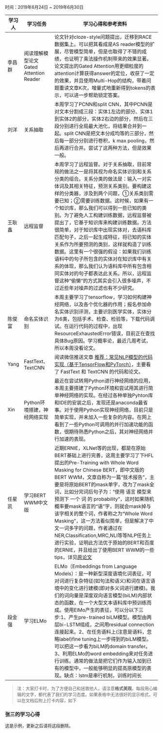 时间：2019年6月24日 ~ 2019年6月30日

学习人|学习任务|学习心得和参考资料
------ | ------ | ------ 
李昌群 | 阅读理解模型论文Gated Attention Reader | 论文针对cloze-style问题提出，迁移到RACE数据集上。可以把其看成是AS reader模型的扩展，尽管模型简单，但是也取得了不错的成绩，也证明了乘法操作机制带来的效果显著。论文提出的Gated Attention用更细粒度的attention计算获得answer的定位，收获了一定的效果，并且使用Multi-Hop的结构，带着问题重读文章K次，增量式地重新得到tokens的表示，可以进一步帮助锁定答案。
刘洋|关系抽取|本周学习了PCNN和split CNN，其中PCNN是对文本分割成三段：实体1左边的部分、实体1到实体2的部分，实体2右边的部分，然后在三段分别进行全局最大池化，将结果合并到一起。split CNN是把文本分成均等的三部分，然后每一部分分别进行卷积，k max pooling，然后再进行合并。尝试了这两种方法，但是效果一般。
 王耿鑫 | 远程监督 | 本周学习了远程监督。对于关系抽取，目前常规的做法之一是将其视为命名实体识别和关系分类的组合。关系分类的做法是：输入一对实体词及其相关特征，预测关系类别。要构建这样的分类器，涉及到两个问题，①关系类别需要已知；②需要训练数据。这时候，如果有一个知识库，那么我们可以得到一些已知的类别。为了避免人工构建训练数据，远程监督被提出了，它基于知识库来构建训练数据。方法很简单，对于知识库中出现实体对，去语料库匹配句子，之后一起生成特征，将已知的实体关系作为所要预测的类别，这样就构造了训练数据。这里有一个很强的假设：如果我们训练语料中的句子所包含的实体对在知识库中有关系的体现，那么我们认为语料库中所有包含相同实体对的句子都表达此关系。所以，远程监督这种“偷懒”的方式其实会引入很多噪声，不过近些年对噪声的过滤也有不少研究。
陈俊富|命名实体识别|本周主要学习了tensorflow，学习如何构建神经网络，以及各个优化器的作用；报名参加命名实体识别评测，主要识别医学实体，实体分为6类，包括手术、检查、检验等，下载代码调试。在运行代码的过程中，出现ResourceExhaustedError错误，目前正在查找具体Bug原因。学习概率论，最近几周考试，所以本周没看论文。
Yang|FastText、TextCNN|阅读微信推送文章 [推荐：常见NLP模型的代码实现（基于TensorFlow和PyTorch）](https://mp.weixin.qq.com/s/1QvOtO2-Me8bCivQ2Qk40Q)，主要看了 FastText 和 TextCNN 的代码和论文。
Xin|Python环境搭建，神经网络实现|最近在尝试转用Python进行神经网络的应用，本周主要搭建了Python环境和尝试用其进行简单神经网络的实现。在经过各种单独Pyhton库和IDE的安装之后，发现还是anaconda最省事。对于使用Python实现神经网络，目前只是简单实现，并未加入一些复杂的内容。在网上看到了一些Python可调用的并行加速功能的函数，很期待熟悉Python之后，其对神经网络并行加速的表现。
任星凯 | 学习BERT WWM中文版 | 近期ERNIE，XLNet等的出现，都是在原始BERT基础上进行完善，这周主要学习了下HFL提出的Pre-Training with Whole Word Masking for Chinese BERT，即中文版的BERT WWM，文章自称为一篇“技术报告”，主要是将原始BERT的mask单字，改为了mask全词，比如分完词后句子为：“使用 语言 模型来 预测下 一个 词 的 probability”，这时如果随机概率要mask语言的“语”字，则就会mask掉与该字相关的整个词，作者称之为“Whole Word Masking”，这一方法看似简单，但是解决了中文一词多字的问题，作者通过在NER,Classification,MRC,NLI等等NLP任务上进行实验，证明此方法优于原始的BERT和百度的ERNIE，并且给出了使用BERT WWM的一些tips，详见[原论文](https://arxiv.org/abs/1906.08101)
段金强 | 学习ELMo | ELMo（Embeddings from Language Models）：是一种新型深度语境化词表征，可对词进行复杂特征(如句法和语义)和词在语言语境中的变化进行建模(即对多义词进行建模)。我们的词向量是深度双向语言模型(biLM)内部状态的函数，在一个大型文本语料库中预训练而成。使用ElMo产生的表征，可以分以下三步:1、产生pre-trained biLM模型。模型由两层bi-LSTM组成，之间用residual connection连接起来。2、在任务语料上(注意是语料，忽略label)fine tuning上一步得到的biLM模型。可以把这一步看为biLM的domain transfer。3、利用ELMo的word embedding来对任务进行训练。通常的做法是把它们作为输入加到已有的模型中，一般能够明显的提高原模型的表现。缺点：lstm是串行机制，训练时间长
> 注：大家打卡时，为了方便自己和拯救他人，请注意**格式美观**，每段用心编辑的文字，都代表了我们的学习态度。如果表格中无法很好的显示格式，可以在文档后附上打卡内容，如下

### 张三的学习心得
这是示例，更新之后请将这段删除。

